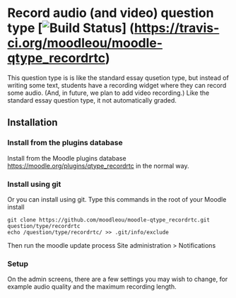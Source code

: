 # Record audio (and video) question type [![Build Status](https://travis-ci.org/moodleou/moodle-qtype_pmatch.svg?branch=master)] (https://travis-ci.org/moodleou/moodle-qtype_recordrtc)

This question type is is like the standard essay qusetion type, but instead
of writing some text, students have a recording widget where they can
record some audio. (And, in future, we plan to add video recording.)
Like the standard essay question type, it not automatically graded.

## Installation

### Install from the plugins database

Install from the Moodle plugins database https://moodle.org/plugins/qtype_recordrtc
in the normal way.

### Install using git

Or you can install using git. Type this commands in the root of your Moodle install

    git clone https://github.com/moodleou/moodle-qtype_recordrtc.git question/type/recordrtc
    echo /question/type/recordrtc/ >> .git/info/exclude

Then run the moodle update process
Site administration > Notifications

### Setup

On the admin screens, there are a few settings you may wish to change, for example
audio quality and the maximum recording length.
